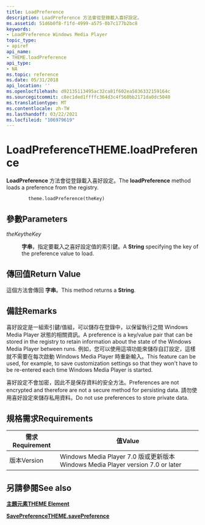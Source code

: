 ```yaml
---
title: LoadPreference
description: LoadPreference 方法會從登錄載入喜好設定。
ms.assetid: 51d6b0f8-f1fd-4999-a575-0b7c177b2bc8
keywords:
- LoadPreference Windows Media Player
topic_type:
- apiref
api_name:
- THEME.loadPreference
api_type:
- NA
ms.topic: reference
ms.date: 05/31/2018
api_location: ''
ms.openlocfilehash: d92135113495ac32ca81f602ea5836332159164c
ms.sourcegitcommit: c8ec1ded1ffffc364d3c4f560bb2171da0dc5040
ms.translationtype: MT
ms.contentlocale: zh-TW
ms.lasthandoff: 03/22/2021
ms.locfileid: "106979619"
---
```

# <a name="themeloadpreference"></a><span data-ttu-id="97e90-104">LoadPreference</span><span class="sxs-lookup"><span data-stu-id="97e90-104">THEME.loadPreference</span></span>

<span data-ttu-id="97e90-105">**LoadPreference** 方法會從登錄載入喜好設定。</span><span class="sxs-lookup"><span data-stu-id="97e90-105">The **loadPreference** method loads a preference from the registry.</span></span>

``` syntax
        theme.loadPreference(theKey)
```

## <a name="parameters"></a><span data-ttu-id="97e90-106">參數</span><span class="sxs-lookup"><span data-stu-id="97e90-106">Parameters</span></span>

<dl> <dt>

<span data-ttu-id="97e90-107"><span id="theKey"></span><span id="thekey"></span><span id="THEKEY"></span>*theKey*</span><span class="sxs-lookup"><span data-stu-id="97e90-107"><span id="theKey"></span><span id="thekey"></span><span id="THEKEY"></span>*theKey*</span></span>
</dt> <dd>

<span data-ttu-id="97e90-108">**字串**，指定要載入之喜好設定值的索引鍵。</span><span class="sxs-lookup"><span data-stu-id="97e90-108">A **String** specifying the key of the preference value to load.</span></span>

</dd> </dl>

## <a name="return-value"></a><span data-ttu-id="97e90-109">傳回值</span><span class="sxs-lookup"><span data-stu-id="97e90-109">Return Value</span></span>

<span data-ttu-id="97e90-110">這個方法會傳回 **字串**。</span><span class="sxs-lookup"><span data-stu-id="97e90-110">This method returns a **String**.</span></span>

## <a name="remarks"></a><span data-ttu-id="97e90-111">備註</span><span class="sxs-lookup"><span data-stu-id="97e90-111">Remarks</span></span>

<span data-ttu-id="97e90-112">喜好設定是一組索引鍵/值組，可以儲存在登錄中，以保留執行之間 Windows Media Player 狀態的相關資訊。</span><span class="sxs-lookup"><span data-stu-id="97e90-112">A preference is a key/value pair that can be stored in the registry to retain information about the state of the Windows Media Player between runs.</span></span> <span data-ttu-id="97e90-113">例如，您可以使用這項功能來儲存自訂設定，這樣就不需要在每次啟動 Windows Media Player 時重新輸入。</span><span class="sxs-lookup"><span data-stu-id="97e90-113">This feature can be used, for example, to save customization settings so that they won't have to be re-entered each time Windows Media Player is started.</span></span>

<span data-ttu-id="97e90-114">喜好設定不會加密，因此不是保存資料的安全方法。</span><span class="sxs-lookup"><span data-stu-id="97e90-114">Preferences are not encrypted and therefore are not a secure method for persisting data.</span></span> <span data-ttu-id="97e90-115">請勿使用喜好設定來儲存私用資料。</span><span class="sxs-lookup"><span data-stu-id="97e90-115">Do not use preferences to store private data.</span></span>

## <a name="requirements"></a><span data-ttu-id="97e90-116">規格需求</span><span class="sxs-lookup"><span data-stu-id="97e90-116">Requirements</span></span>



| <span data-ttu-id="97e90-117">需求</span><span class="sxs-lookup"><span data-stu-id="97e90-117">Requirement</span></span> | <span data-ttu-id="97e90-118">值</span><span class="sxs-lookup"><span data-stu-id="97e90-118">Value</span></span> |
|--------------------|------------------------------------------------------|
| <span data-ttu-id="97e90-119">版本</span><span class="sxs-lookup"><span data-stu-id="97e90-119">Version</span></span><br/> | <span data-ttu-id="97e90-120">Windows Media Player 7.0 版或更新版本</span><span class="sxs-lookup"><span data-stu-id="97e90-120">Windows Media Player version 7.0 or later</span></span><br/> |



## <a name="see-also"></a><span data-ttu-id="97e90-121">另請參閱</span><span class="sxs-lookup"><span data-stu-id="97e90-121">See also</span></span>

<dl> <dt>

[<span data-ttu-id="97e90-122">**主題元素**</span><span class="sxs-lookup"><span data-stu-id="97e90-122">**THEME Element**</span></span>](theme-element.md)
</dt> <dt>

[<span data-ttu-id="97e90-123">**SavePreference**</span><span class="sxs-lookup"><span data-stu-id="97e90-123">**THEME.savePreference**</span></span>](theme-savepreference.md)
</dt> </dl>

 

 





